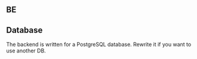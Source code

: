 ## BE



## Database
The backend is written for a PostgreSQL database. Rewrite it if you want to use another DB. 
